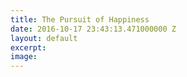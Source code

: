 ```yaml
---
title: The Pursuit of Happiness
date: 2016-10-17 23:43:13.471000000 Z
layout: default
excerpt: 
image: 
---
```


